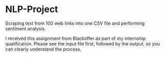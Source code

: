 # NLP-Project
Scraping text from 100 web links into one CSV file and performing sentiment analysis.


I received this assignment from Blackoffer as part of my internship qualification. Please see the input file first, followed by the output, so you can clearly understand the process.
